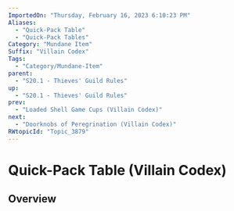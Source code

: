 ```yaml
---
ImportedOn: "Thursday, February 16, 2023 6:10:23 PM"
Aliases:
  - "Quick-Pack Table"
  - "Quick-Pack Tables"
Category: "Mundane Item"
Suffix: "Villain Codex"
Tags:
  - "Category/Mundane-Item"
parent:
  - "S20.1 - Thieves' Guild Rules"
up:
  - "S20.1 - Thieves' Guild Rules"
prev:
  - "Loaded Shell Game Cups (Villain Codex)"
next:
  - "Doorknobs of Peregrination (Villain Codex)"
RWtopicId: "Topic_3879"
---
```

# Quick-Pack Table (Villain Codex)
## Overview
